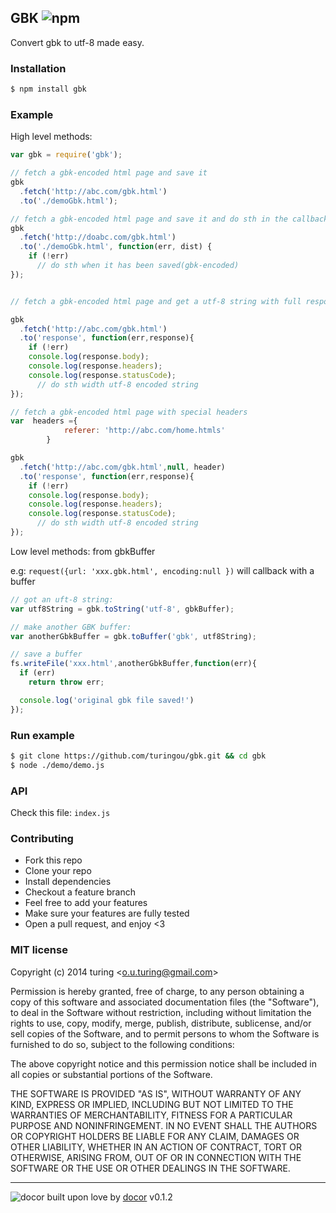 ## GBK ![npm](https://badge.fury.io/js/gbk.png)

Convert gbk to utf-8 made easy.

### Installation

```bash
$ npm install gbk
```

### Example

High level methods: 

```javascript
var gbk = require('gbk');

// fetch a gbk-encoded html page and save it
gbk
  .fetch('http://abc.com/gbk.html')
  .to('./demoGbk.html');

// fetch a gbk-encoded html page and save it and do sth in the callback
gbk
  .fetch('http://doabc.com/gbk.html')
  .to('./demoGbk.html', function(err, dist) {
    if (!err) 
      // do sth when it has been saved(gbk-encoded)
});


// fetch a gbk-encoded html page and get a utf-8 string with full responce object

gbk
  .fetch('http://abc.com/gbk.html')
  .to('response', function(err,response){
    if (!err)
    console.log(response.body);
    console.log(response.headers);
    console.log(response.statusCode);
      // do sth width utf-8 encoded string
});

// fetch a gbk-encoded html page with special headers
var  headers ={
            referer: 'http://abc.com/home.htmls'
        }

gbk
  .fetch('http://abc.com/gbk.html',null, header)
  .to('response', function(err,response){
    if (!err)
    console.log(response.body);
    console.log(response.headers);
    console.log(response.statusCode);
      // do sth width utf-8 encoded string
});

```

Low level methods: from gbkBuffer

e.g: `request({url: 'xxx.gbk.html', encoding:null })` will callback with a buffer

```javascript
// got an uft-8 string:
var utf8String = gbk.toString('utf-8', gbkBuffer);

// make another GBK buffer:
var anotherGbkBuffer = gbk.toBuffer('gbk', utf8String);

// save a buffer
fs.writeFile('xxx.html',anotherGbkBuffer,function(err){
  if (err) 
    return throw err;

  console.log('original gbk file saved!')
});
```
### Run example

```bash
$ git clone https://github.com/turingou/gbk.git && cd gbk
$ node ./demo/demo.js
```

### API
Check this file: `index.js`

### Contributing
- Fork this repo
- Clone your repo
- Install dependencies
- Checkout a feature branch
- Feel free to add your features
- Make sure your features are fully tested
- Open a pull request, and enjoy <3

### MIT license
Copyright (c) 2014 turing &lt;o.u.turing@gmail.com&gt;

Permission is hereby granted, free of charge, to any person obtaining a copy
of this software and associated documentation files (the &quot;Software&quot;), to deal
in the Software without restriction, including without limitation the rights
to use, copy, modify, merge, publish, distribute, sublicense, and/or sell
copies of the Software, and to permit persons to whom the Software is
furnished to do so, subject to the following conditions:

The above copyright notice and this permission notice shall be included in
all copies or substantial portions of the Software.

THE SOFTWARE IS PROVIDED &quot;AS IS&quot;, WITHOUT WARRANTY OF ANY KIND, EXPRESS OR
IMPLIED, INCLUDING BUT NOT LIMITED TO THE WARRANTIES OF MERCHANTABILITY,
FITNESS FOR A PARTICULAR PURPOSE AND NONINFRINGEMENT. IN NO EVENT SHALL THE
AUTHORS OR COPYRIGHT HOLDERS BE LIABLE FOR ANY CLAIM, DAMAGES OR OTHER
LIABILITY, WHETHER IN AN ACTION OF CONTRACT, TORT OR OTHERWISE, ARISING FROM,
OUT OF OR IN CONNECTION WITH THE SOFTWARE OR THE USE OR OTHER DEALINGS IN
THE SOFTWARE.

---
![docor](https://cdn1.iconfinder.com/data/icons/windows8_icons_iconpharm/26/doctor.png)
built upon love by [docor](https://github.com/turingou/docor.git) v0.1.2
